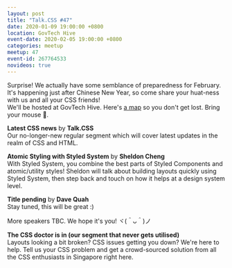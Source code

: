 ```yaml
---
layout: post
title: "Talk.CSS #47"
date: 2020-01-09 19:00:00 +0800
location: GovTech Hive
event-date: 2020-02-05 19:00:00 +0800
categories: meetup
meetup: 47
event-id: 267764533
novideos: true
---
```

Surprise! We actually have some semblance of preparedness for February. It's happening just after Chinese New Year, so come share your huat-ness with us and all your CSS friends!  
We'll be hosted at GovTech Hive. Here's [a map](https://www.google.com/maps/place/GovTech+Hive/@1.2998708,103.7893391,15z/data=!4m2!3m1!1s0x0:0x2202a995a6abc728?sa=X&ved=2ahUKEwjrtJC4t_XmAhUy83MBHWs2CBAQ_BIwE3oECA4QCA) so you don't get lost. Bring your mouse 🐁.

**Latest CSS news** by **Talk.CSS**  
Our no-longer-new regular segment which will cover latest updates in the realm of CSS and HTML.

**Atomic Styling with Styled System** by **Sheldon Cheng**  
With Styled System, you combine the best parts of Styled Components and atomic/utility styles! Sheldon will talk about building layouts quickly using Styled System, then step back and touch on how it helps at a design system level.

**Title pending** by **Dave Quah**  
Stay tuned, this will be great :)

More speakers TBC. We hope it's you! <span class="o-kaomoji">ヾ(＾ᴗ＾)ノ</span>

**The CSS doctor is in (our segment that never gets utilised)**  
Layouts looking a bit broken? CSS issues getting you down? We're here to help. Tell us your CSS problem and get a crowd-sourced solution from all the CSS enthusiasts in Singapore right here.
